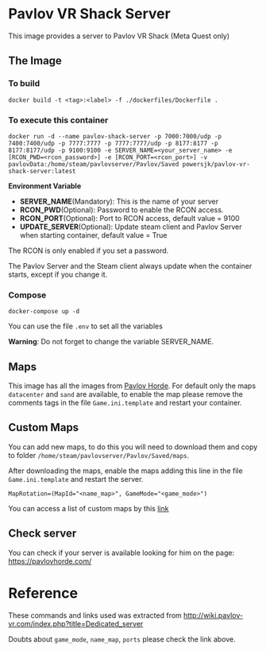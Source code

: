 # Pavlov VR Shack Server
This image provides a server to Pavlov VR Shack (Meta Quest only)


## The Image
### To build
```
docker build -t <tag>:<label> -f ./dockerfiles/Dockerfile .
```

### To execute this container
```
docker run -d --name pavlov-shack-server -p 7000:7000/udp -p 7400:7400/udp -p 7777:7777 -p 7777:7777/udp -p 8177:8177 -p 8177:8177/udp -p 9100:9100 -e SERVER_NAME=<your_server_name> -e [RCON_PWD=<rcon_password>] -e [RCON_PORT=<rcon_port>] -v pavlovData:/home/steam/pavlovserver/Pavlov/Saved powersjk/pavlov-vr-shack-server:latest
```

**Environment Variable**
* **SERVER_NAME**(Mandatory): This is the name of your server
* **RCON_PWD**(Optional): Password to enable the RCON access.
* **RCON_PORT**(Optional): Port to RCON access, default value = 9100
* **UPDATE_SERVER**(Optional): Update steam client and Pavlov Server when starting container, default value = True

The RCON is only enabled if you set a password.

The Pavlov Server and the Steam client always update when the container starts, except if you change it.

### Compose
```
docker-compose up -d
```
You can use the file `.env` to set all the variables

**Warning**: Do not forget to change the variable SERVER_NAME.


## Maps
This image has all the images from [Pavlov Horde](https://pavlovhorde.com/mapsList).
For default only the maps `datacenter` and `sand` are available, to enable the map please remove the comments tags in the file `Game.ini.template` and restart your container.

## Custom Maps
You can add new maps, to do this you will need to download them and copy to folder `/home/steam/pavlovserver/Pavlov/Saved/maps`.

After downloading the maps, enable the maps adding this line in the file `Game.ini.template` and restart the server.
```
MapRotation=(MapId="<name_map>", GameMode="<game_mode>") 
```
You can access a list of custom maps by this [link](https://pavlovhorde.com/mapsList)

## Check server
You can check if your server is available looking for him on the page:
https://pavlovhorde.com/

# Reference
These commands and links used was extracted from http://wiki.pavlov-vr.com/index.php?title=Dedicated_server

Doubts about `game_mode`,  `name_map`, `ports` please check the link above.